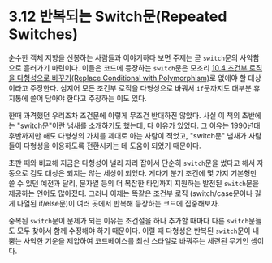# 3.12 반복되는 Switch문(Repeated Switches)
순수한 객체 지향을 신봉하는 사람들과 이야기하다 보면 주제는 곧 `switch`문의 사악함으로 흘러가기 마련이다. 이들은 코드에 등장하는 `switch`문은 모조리 [10.4 조건부 로직을 다형성으로 바꾸기(Replace Conditional with Polymorphism)](https://github.com/wonder13662/refactoring-v2/blob/writing/chapter10/10-4.md)로 없애야 할 대상이라고 주장한다. 심지어 모든 조건부 로직을 다형성으로 바꿔서 `if`문까지도 대부분 휴지통에 쓸어 담아야 한다고 주장하는 이도 있다.

한때 과격했던 우리조차 조건문에 이렇게 무조건 반대하진 않았다. 사실 이 책의 초반에는 "switch문"이란 냄새를 소개하기도 했는데, 다 이유가 있었다. 그 이유는 1990년대 후반까지만 해도 다형성의 가치를 제대로 아는 사람이 적었고, "switch문" 냄새가 사람들이 다형성을 이용하도록 전환시키는 데 도움이 되었기 때문이다.

초판 때와 비교해 지금은 다형성이 널리 자리 잡아서 단순히 `switch`문을 썼다고 해서 자동으로 검토 대상은 되지는 않는 세상이 되었다. 게다기 분기 조건에 몇 가지 기본형만 쓸 수 있던 예전과 달리, 문자열 등의 더 복잡한 타입까지 지원하는 발전된 `switch`문을 제공하는 언어도 많아졌다. 그러니 이제는 똑같은 조건부 로직 (switch/case문이나 길게 나열된 if/else문)이 여러 곳에서 반복해 등장하는 코드에 집중해보자.

중복된 `switch`문이 문제가 되는 이유는 조건절을 하나 추가할 때마다 다른 `switch`문들도 모두 찾아서 함께 수정해야 하기 때문이다. 이럴 때 다형성은 반복된 `switch`문이 내뿜는 사악한 기운을 제압하여 코드베이스를 최신 스타일로 바꿔주는 세련된 무기인 셈이다.